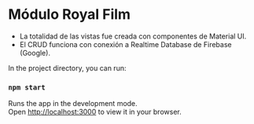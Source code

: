 # Módulo Royal Film
- La totalidad de las vistas fue creada con componentes de Material UI.  
- El CRUD funciona con conexión a Realtime Database de Firebase (Google).

In the project directory, you can run:

### `npm start`

Runs the app in the development mode.\
Open [http://localhost:3000](http://localhost:3000) to view it in your browser.
